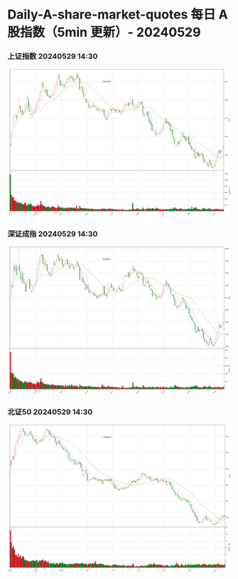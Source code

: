 
# Daily-A-share-market-quotes 每日 A 股指数（5min 更新）- 20240529

### 上证指数 20240529 14:30
![](./fig/2024/5/20240529-sh000001.png)

### 深证成指 20240529 14:30
![](./fig/2024/5/20240529-sz399001.png)

### 北证50 20240529 14:30
![](./fig/2024/5/20240529-bj899050.png)
